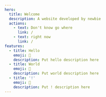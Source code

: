 ```yaml
---
hero:
  title: Welcome
  description: A website developed by newbie
  actions:
    - text: Don't know go where
      link: /
    - text: right now
      link: /
features:
  - title: Hello
    emoji: 💎
    description: Put hello description here
  - title: World
    emoji: 🌈
    description: Put world description here
  - title: '!'
    emoji: 🚀
    description: Put ! description here
---
```

